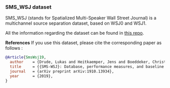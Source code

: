 ### SMS_WSJ dataset

SMS_WSJ (stands for Spatialized Multi-Speaker Wall Street Journal) 
is a multichannel source separation dataset, based on WSJ0 and WSJ1.

All the information regarding the dataset can be found in 
[this repo](https://github.com/fgnt/sms_wsj).

**References**
If you use this dataset, please cite the corresponding paper as follows :
```BibTex
@Article{SmsWsj19,
  author    = {Drude, Lukas and Heitkaemper, Jens and Boeddeker, Christoph and Haeb-Umbach, Reinhold},
  title     = {{SMS-WSJ}: Database, performance measures, and baseline recipe for multi-channel source separation and recognition},
  journal   = {arXiv preprint arXiv:1910.13934},
  year      = {2019},
}
```